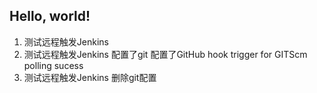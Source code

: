 ## Hello, world!

1. 测试远程触发Jenkins
2. 测试远程触发Jenkins
    配置了git
    配置了GitHub hook trigger for GITScm polling
    sucess
3. 测试远程触发Jenkins
    删除git配置
